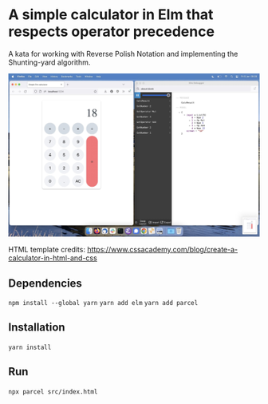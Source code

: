 # A simple calculator in Elm that respects operator precedence

A kata for working with Reverse Polish Notation and implementing the Shunting-yard algorithm.

![Screenshot of the calculator](./elm-calculator-screenshot.jpg)

HTML template credits: https://www.cssacademy.com/blog/create-a-calculator-in-html-and-css

## Dependencies

`npm install --global yarn`
`yarn add elm`
`yarn add parcel`

## Installation

`yarn install`

## Run

`npx parcel src/index.html`
